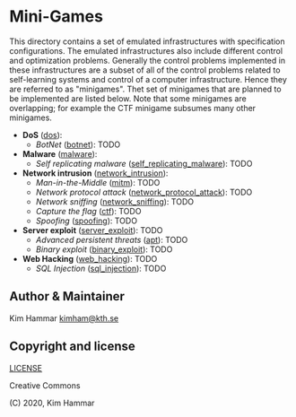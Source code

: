 # Mini-Games

This directory contains a set of emulated infrastructures with specification configurations. 
The emulated infrastructures also include different control and optimization problems. 
Generally the control problems implemented in these infrastructures are a subset of all of the control problems
related to self-learning systems and control of a computer infrastructure. Hence they are referred to as "minigames".
Thet set of minigames that are planned to be implemented are listed below. Note that some minigames are overlapping;
for example the CTF minigame subsumes many other minigames.

- **DoS** ([dos](./dos)): 
     - *BotNet* ([botnet](./dos/botnet)): TODO
- **Malware** ([malware](./malware)): 
     - *Self replicating malware* ([self_replicating_malware](./malware/self_replicating_malware)): TODO
- **Network intrusion** ([network_intrusion](./network_intrusion)):
     - *Man-in-the-Middle* ([mitm](./network_intrusion/mitm)): TODO
     - *Network protocol attack* ([network_protocol_attack](./network_intrusion/network_protocol_attack)): TODO
     - *Network sniffing* ([network_sniffing](./network_intrusion/network_sniffing)): TODO
     - *Capture the flag* ([ctf](./network_intrusion/ctf)): TODO
     - *Spoofing* ([spoofing](./network_intrusion/spoofing)): TODO                    
- **Server exploit** ([server_exploit](./server_exploit)): TODO
     - *Advanced persistent threats* ([apt](./server_exploit/apt)): TODO
     - *Binary exploit* ([binary_exploit](./server_exploit/binary_exploit)): TODO          
- **Web Hacking** ([web_hacking](./web_hacking)): TODO     
     - *SQL Injection* ([sql_injection](./web_hacking/sql_injection)): TODO

## Author & Maintainer

Kim Hammar <kimham@kth.se>

## Copyright and license

[LICENSE](LICENSE.md)

Creative Commons

(C) 2020, Kim Hammar